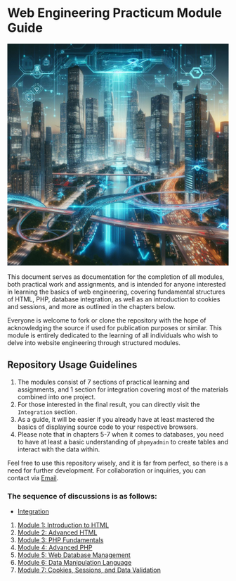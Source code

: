 # Web Engineering Practicum Module Guide

![WebEng](img/ai.jpeg)

This document serves as documentation for the completion of all modules, both practical work and assignments, and is intended for anyone interested in learning the basics of web engineering, covering fundamental structures of HTML, PHP, database integration, as well as an introduction to cookies and sessions, and more as outlined in the chapters below.

Everyone is welcome to fork or clone the repository with the hope of acknowledging the source if used for publication purposes or similar. This module is entirely dedicated to the learning of all individuals who wish to delve into website engineering through structured modules.

## Repository Usage Guidelines

1. The modules consist of 7 sections of practical learning and assignments, and 1 section for integration covering most of the materials combined into one project.
2. For those interested in the final result, you can directly visit the `Integration` section.
3. As a guide, it will be easier if you already have at least mastered the basics of displaying source code to your respective browsers.
4. Please note that in chapters 5-7 when it comes to databases, you need to have at least a basic understanding of `phpmyadmin` to create tables and interact with the data within.

Feel free to use this repository wisely, and it is far from perfect, so there is a need for further development. For collaboration or inquiries, you can contact via [Email](mailto:trustedintelegree@gmail.com).

### The sequence of discussions is as follows:

*  [Integration](readme/rdm_intg.md)
1. [Module 1: Introduction to HTML](readme/rdm_module1.md)
2. [Module 2: Advanced HTML](readme/rdm_module2.md)
3. [Module 3: PHP Fundamentals](readme/rdm_module3.md)
4. [Module 4: Advanced PHP](readme/rdm_module4.md)
5. [Module 5: Web Database Management](readme/rdm_module5.md)
6. [Module 6: Data Manipulation Language](readme/rdm_module6.md)
7. [Module 7: Cookies, Sessions, and Data Validation](readme/rdm_module7.md)